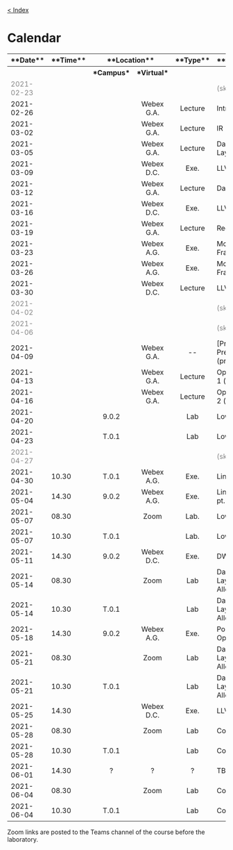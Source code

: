 [< Index](index.html)

# Calendar

<table><tbody>
<tr>                     <th> **Date**   </th>  <th>**Time**</th>  <th style="text-align:center;" colspan=2> **Location**                                        </th>  <th style="text-align:center;"> **Type** </th>  <th  style="text-align:left;"> **Topic**    </th>  </tr>
<tr>                     <th>            </th>  <th>        </th>  <th style="text-align:center;"> *Campus*     </th>  <th style="text-align:center;"> *Virtual* </th>  <th style="text-align:center;">          </th>  <th  style="text-align:left;">              </th>  </tr>
<tr style="color:#888">  <td> 2021-02-23 </td>  <td>        </td>  <td style="text-align:center;">              </td>  <td style="text-align:center;">           </td>  <td style="text-align:center;">          </td>  <td> (skipped)                              </td>  </tr>
<tr>                     <td> 2021-02-26 </td>  <td>        </td>  <td style="text-align:center;">              </td>  <td style="text-align:center;"> Webex G.A.</td>  <td style="text-align:center;"> Lecture  </td>  <td> Intro                                  </td>  </tr>
<tr>                     <td> 2021-03-02 </td>  <td>        </td>  <td style="text-align:center;">              </td>  <td style="text-align:center;"> Webex G.A.</td>  <td style="text-align:center;"> Lecture  </td>  <td> IR                                     </td>  </tr>
<tr>                     <td> 2021-03-05 </td>  <td>        </td>  <td style="text-align:center;">              </td>  <td style="text-align:center;"> Webex G.A.</td>  <td style="text-align:center;"> Lecture  </td>  <td> Data Layout+Codegen                    </td>  </tr>
<tr>                     <td> 2021-03-09 </td>  <td>        </td>  <td style="text-align:center;">              </td>  <td style="text-align:center;"> Webex D.C.</td>  <td style="text-align:center;"> Exe.     </td>  <td> LLVM                                   </td>  </tr>
<tr>                     <td> 2021-03-12 </td>  <td>        </td>  <td style="text-align:center;">              </td>  <td style="text-align:center;"> Webex G.A.</td>  <td style="text-align:center;"> Lecture  </td>  <td> Dataflow                               </td>  </tr>
<tr>                     <td> 2021-03-16 </td>  <td>        </td>  <td style="text-align:center;">              </td>  <td style="text-align:center;"> Webex D.C.</td>  <td style="text-align:center;"> Exe.     </td>  <td> LLVM                                   </td>  </tr>
<tr>                     <td> 2021-03-19 </td>  <td>        </td>  <td style="text-align:center;">              </td>  <td style="text-align:center;"> Webex G.A.</td>  <td style="text-align:center;"> Lecture  </td>  <td> Regalloc                               </td>  </tr>
<tr>                     <td> 2021-03-23 </td>  <td>        </td>  <td style="text-align:center;">              </td>  <td style="text-align:center;"> Webex A.G.</td>  <td style="text-align:center;"> Exe.     </td>  <td> Monotone Framework                     </td>  </tr>
<tr>                     <td> 2021-03-26 </td>  <td>        </td>  <td style="text-align:center;">              </td>  <td style="text-align:center;"> Webex A.G.</td>  <td style="text-align:center;"> Exe.     </td>  <td> Monotone Framework                     </td>  </tr>
<tr>                     <td> 2021-03-30 </td>  <td>        </td>  <td style="text-align:center;">              </td>  <td style="text-align:center;"> Webex D.C.</td>  <td style="text-align:center;"> Lecture  </td>  <td> LLVM                                   </td>  </tr>
<tr style="color:#888">  <td> 2021-04-02 </td>  <td>        </td>  <td style="text-align:center;">              </td>  <td style="text-align:center;">           </td>  <td style="text-align:center;">          </td>  <td> (skipped)                              </td>  </tr>
<tr style="color:#888">  <td> 2021-04-06 </td>  <td>        </td>  <td style="text-align:center;">              </td>  <td style="text-align:center;">           </td>  <td style="text-align:center;">          </td>  <td> (skipped)                              </td>  </tr>
<tr>                     <td> 2021-04-09 </td>  <td>        </td>  <td style="text-align:center;">              </td>  <td style="text-align:center;"> Webex G.A.</td>  <td style="text-align:center;"> --       </td>  <td> [Projects Presentation](projects.html) </td>  </tr>
<tr>                     <td> 2021-04-13 </td>  <td>        </td>  <td style="text-align:center;">              </td>  <td style="text-align:center;"> Webex G.A.</td>  <td style="text-align:center;"> Lecture  </td>  <td> Optimization part 1 (various)          </td>  </tr>
<tr>                     <td> 2021-04-16 </td>  <td>        </td>  <td style="text-align:center;">              </td>  <td style="text-align:center;"> Webex G.A.</td>  <td style="text-align:center;"> Lecture  </td>  <td> Optimization part 2 (various)          </td>  </tr>
<tr>                     <td> 2021-04-20 </td>  <td>        </td>  <td style="text-align:center;"> 9.0.2        </td>  <td style="text-align:center;">           </td>  <td style="text-align:center;"> Lab      </td>  <td> Lowering                               </td>  </tr>
<tr>                     <td> 2021-04-23 </td>  <td>        </td>  <td style="text-align:center;"> T.0.1        </td>  <td style="text-align:center;">           </td>  <td style="text-align:center;"> Lab      </td>  <td> Lowering                               </td>  </tr>
<tr style="color:#888">  <td> 2021-04-27 </td>  <td>        </td>  <td style="text-align:center;">              </td>  <td style="text-align:center;">           </td>  <td style="text-align:center;">          </td>  <td> (skipped)                              </td>  </tr>
<tr>                     <td> 2021-04-30 </td>  <td> 10.30  </td>  <td style="text-align:center;"> T.0.1        </td>  <td style="text-align:center;"> Webex A.G.</td>  <td style="text-align:center;"> Exe.     </td>  <td> Linker+LTO                             </td>  </tr>
<tr>                     <td> 2021-05-04 </td>  <td> 14.30  </td>  <td style="text-align:center;"> 9.0.2        </td>  <td style="text-align:center;"> Webex A.G.</td>  <td style="text-align:center;"> Exe.     </td>  <td> Linker pt.2+LLVMCpy                    </td>  </tr>
<tr>                     <td> 2021-05-07 </td>  <td> 08.30  </td>  <td style="text-align:center;">              </td>  <td style="text-align:center;"> Zoom      </td>  <td style="text-align:center;"> Lab.     </td>  <td> Lowering                               </td>  </tr>
<tr>                     <td> 2021-05-07 </td>  <td> 10.30  </td>  <td style="text-align:center;"> T.0.1        </td>  <td style="text-align:center;">           </td>  <td style="text-align:center;"> Lab.     </td>  <td> Lowering                               </td>  </tr>
<tr>                     <td> 2021-05-11 </td>  <td> 14.30  </td>  <td style="text-align:center;"> 9.0.2        </td>  <td style="text-align:center;"> Webex D.C.</td>  <td style="text-align:center;"> Exe.     </td>  <td> DWARF                                  </td>  </tr>
<tr>                     <td> 2021-05-14 </td>  <td> 08.30  </td>  <td style="text-align:center;">              </td>  <td style="text-align:center;"> Zoom      </td>  <td style="text-align:center;"> Lab      </td>  <td> Data Layout+Register Allocation        </td>  </tr>
<tr>                     <td> 2021-05-14 </td>  <td> 10.30  </td>  <td style="text-align:center;"> T.0.1        </td>  <td style="text-align:center;">           </td>  <td style="text-align:center;"> Lab      </td>  <td> Data Layout+Register Allocation        </td>  </tr>
<tr>                     <td> 2021-05-18 </td>  <td> 14.30  </td>  <td style="text-align:center;"> 9.0.2        </td>  <td style="text-align:center;"> Webex A.G.</td>  <td style="text-align:center;"> Exe.     </td>  <td> Polyhedral Optimization                </td>  </tr>
<tr>                     <td> 2021-05-21 </td>  <td> 08.30  </td>  <td style="text-align:center;">              </td>  <td style="text-align:center;"> Zoom      </td>  <td style="text-align:center;"> Lab      </td>  <td> Data Layout+Register Allocation        </td>  </tr>
<tr>                     <td> 2021-05-21 </td>  <td> 10.30  </td>  <td style="text-align:center;"> T.0.1        </td>  <td style="text-align:center;">           </td>  <td style="text-align:center;"> Lab      </td>  <td> Data Layout+Register Allocation        </td>  </tr>
<tr>                     <td> 2021-05-25 </td>  <td> 14.30  </td>  <td style="text-align:center;">              </td>  <td style="text-align:center;"> Webex D.C.</td>  <td style="text-align:center;"> Exe.     </td>  <td> LLVM-MCA                               </td>  </tr>
<tr>                     <td> 2021-05-28 </td>  <td> 08.30  </td>  <td style="text-align:center;">              </td>  <td style="text-align:center;"> Zoom      </td>  <td style="text-align:center;"> Lab      </td>  <td> Codegen                                </td>  </tr>
<tr>                     <td> 2021-05-28 </td>  <td> 10.30  </td>  <td style="text-align:center;"> T.0.1        </td>  <td style="text-align:center;">           </td>  <td style="text-align:center;"> Lab      </td>  <td> Codegen                                </td>  </tr>
<tr>                     <td> 2021-06-01 </td>  <td> 14.30  </td>  <td style="text-align:center;"> ?            </td>  <td style="text-align:center;"> ?         </td>  <td style="text-align:center;"> ?        </td>  <td> TBD                                    </td>  </tr>
<tr>                     <td> 2021-06-04 </td>  <td> 08.30  </td>  <td style="text-align:center;">              </td>  <td style="text-align:center;"> Zoom      </td>  <td style="text-align:center;"> Lab      </td>  <td> Codegen                                </td>  </tr>
<tr>                     <td> 2021-06-04 </td>  <td> 10.30  </td>  <td style="text-align:center;"> T.0.1        </td>  <td style="text-align:center;">           </td>  <td style="text-align:center;"> Lab      </td>  <td> Codegen                                </td>  </tr>
</tbody></table>

Zoom links are posted to the Teams channel of the course before the laboratory.

